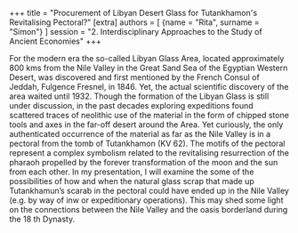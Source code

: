 +++
title = "Procurement of Libyan Desert Glass for Tutankhamon's Revitalising Pectoral?"
[extra]
authors = [
    {name = "Rita", surname = "Simon"}
]
session = "2. Interdisciplinary Approaches to the Study of Ancient Economies"
+++

For the modern era the so-called Libyan Glass Area, located approximately 800 kms from the
Nile Valley in the Great Sand Sea of the Egyptian Western Desert, was discovered and first
mentioned by the French Consul of Jeddah, Fulgence Fresnel, in 1846. Yet, the actual
scientific discovery of the area waited until 1932.
Though the formation of the Libyan Glass is still under discussion, in the past decades
exploring expeditions found scattered traces of neolithic use of the material in the form of
chipped stone tools and axes in the far-off desert around the Area. Yet curiously, the only
authenticated occurrence of the material as far as the Nile Valley is in a pectoral from the
tomb of Tutankhamon (KV 62). The motifs of the pectoral represent a complex symbolism
related to the revitalising resurrection of the pharaoh propelled by the forever
transformation of the moon and the sun from each other.
In my presentation, I will examine the some of the possibilities of how and when the natural
glass scrap that made up Tutankhamun’s scarab in the pectoral could have ended up in the
Nile Valley (e.g. by way of inw or expeditionary operations). This may shed some light on the
connections between the Nile Valley and the oasis borderland during the 18 th Dynasty.
